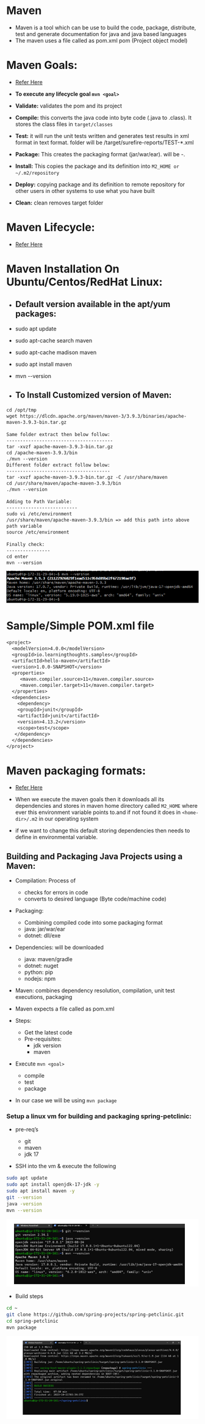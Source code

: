 # Maven

* Maven is a tool which can be use to build the code, package, distribute, test and generate documentation for java and java based languages
* The maven uses a file called as pom.xml
  pom (Project object model)

# Maven Goals:

* [Refer Here](https://www.baeldung.com/maven-goals-phases)

* **To execute any lifecycle goal `mvn <goal>`**

* **Validate:** validates the pom and its project
* **Compile:** this converts the java code into byte code (.java to .class). It stores the class files in `target/classes`
* **Test:** it will run the unit tests written and generates test results in xml format in text format. folder will be /target/surefire-reports/TEST-*.xml
* **Package:** This creates the packaging format (jar/war/ear). will be <artifact-id>-<version>.<packaging-format>
* **Install:** This copies the package and its definition into `M2_HOME or ~/.m2/repository`
* **Deploy:** copying package and its definition to remote repository for other users in other systems to use what you have built
* **Clean:** clean removes target folder

# Maven Lifecycle:

* [Refer Here](https://maven.apache.org/guides/introduction/introduction-to-the-lifecycle.html#Lifecycle_Reference)




# Maven Installation On Ubuntu/Centos/RedHat Linux:

* Default version available in the apt/yum packages:
  ----------------------------------------------
* sudo apt update
* sudo apt-cache search maven
* sudo apt-cache madison maven
* sudo apt install maven
*  mvn --version

* To Install Customized version of Maven:
  ----------------------------------------
```
cd /opt/tmp
wget https://dlcdn.apache.org/maven/maven-3/3.9.3/binaries/apache-maven-3.9.3-bin.tar.gz

Same folder extract then below follow:
---------------------------------------
tar -xvzf apache-maven-3.9.3-bin.tar.gz
cd /apache-maven-3.9.3/bin
./mvn --version    
Different folder extract follow below:
--------------------------------------    
tar -xvzf apache-maven-3.9.3-bin.tar.gz -C /usr/share/maven
cd /usr/share/maven/apache-maven-3.9.3/bin
./mvn --version 

Adding to Path Variable:
--------------------------
sudo vi /etc/environment
/usr/share/maven/apache-maven-3.9.3/bin => add this path into above path variable
source /etc/environment

Finally check:
----------------
cd enter
mvn --version
```

![Preview](./Images/maven.png)

# Sample/Simple POM.xml file

```
<project>
  <modelVersion>4.0.0</modelVersion>
  <groupId>io.learningthoughts.samples</groupId>
  <artifactId>hello-maven</artifactId>
  <version>1.0.0-SNAPSHOT</version>
  <properties>
     <maven.compiler.source>11</maven.compiler.source>
     <maven.compiler.target>11</maven.compiler.target>
  </properties>
  <dependencies>
    <dependency>
    <groupId>junit</groupId>
    <artifactId>junit</artifactId>
    <version>4.13.2</version>
    <scope>test</scope>
   </dependency>
  </dependencies>
</project>
```

# Maven packaging formats:

* [Refer Here](https://www.baeldung.com/maven-packaging-types#:~:text=Maven%20offers%20many%20default%20packaging%20types%20that%20include%20a%20jar,and%20performs%20a%20specific%20task.)

* When we execute the maven goals then it downloads all its dependencies and stores in maven home directory called `M2_HOME` where ever this environment variable points to.and if not found it does in `<home-dir>/.m2` in our operating system
* if we want to change this default storing dependencies then needs to define in environmental variable.  


Building and Packaging Java Projects using a Maven:
---------------------------------------------------
* Compilation: Process of
   * checks for errors in code
   * converts to desired language (Byte code/machine code)

* Packaging:
   * Combining compiled code into some packaging format
   * java: jar/war/ear
   * dotnet: dll/exe

* Dependencies: will be downloaded
   * java: maven/gradle
   * dotnet: nuget
   * python: pip
   * nodejs: npm   

* Maven: combines dependency resolution, compilation, unit test executions, packaging
* Maven expects a file called as pom.xml
* Steps:
   * Get the latest code
   * Pre-requisites:
      * jdk version
      * maven

* Execute `mvn <goal>`
    * compile
    * test
    * package

* In our case we will be using `mvn package`

### Setup a linux vm for building and packaging spring-petclinic:
* pre-req’s
   * git
   * maven
   * jdk 17

* SSH into the vm & execute the following

```bash
sudo apt update
sudo apt install openjdk-17-jdk -y
sudo apt install maven -y
git --version
java -version
mvn --version
```
![Preview](./Images/maven1.png)
* Build steps

```bash
cd ~
git clone https://github.com/spring-projects/spring-petclinic.git
cd spring-petclinic
mvn package
```
![Preview](./Images/maven2.png)


